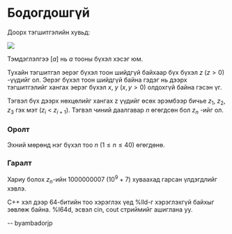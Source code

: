 Бодогдошгүй
===========
Доорх тэгшитгэлийн хувьд:

![][1]

Тэмдэглэлгээ [$a$] нь $a$ тооны бүхэл хэсэг юм.

Тухайн тэгшитгэл эерэг бүхэл тоон шийдгүй байхаар бүх бүхэл $z$ ($z > 0$)
-үүдийг ол. Эерэг бүхэл тоон шийдгүй байна гэдэг нь дээрх тэгшитгэлийг хангах
эерэг бүхэл $x$, $y$ ($x, y > 0$) олдохгүй байна гэсэн үг.

Тэгвэл бүх дээрх нөхцөлийг хангах z үүдийг өсөх эрэмбээр бичье $z_1$, $z_2$,
$z_3$ гэх мэт ($z_i$ $<$ $z_{i + 1}$). Тэгвэл чиний даалгавар $n$ өгөгдсөн бол
$z_n$ -ийг ол.


### Оролт
Эхний мөрөнд нэг бүхэл тоо $n$ ($1 ≤ n ≤ 40$) өгөгдөнө.


### Гаралт
Хариу болох $z_n$-ийн $1000000007$ ($10^9 + 7$) хуваахад гарсан үлдэгдлийг
хэвлэ.

C++ хэл дээр 64-битийн тоо хэрэглэх үед %lld-г хэрэглэхгүй байхыг зөвлөж байна.
%I64d, эсвэл cin, cout стриймийг ашиглана уу.

  [1]: http://espresso.codeforces.com/e132675bc04c8df0b7e312e08476a7157b8f823d.png

-- byambadorjp
